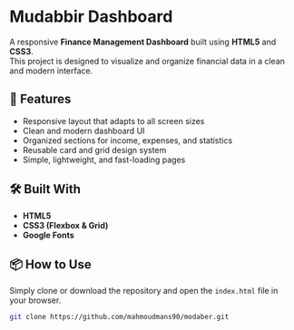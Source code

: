 # Mudabbir Dashboard

A responsive **Finance Management Dashboard** built using **HTML5** and **CSS3**.  
This project is designed to visualize and organize financial data in a clean and modern interface.

## 🚀 Features
- Responsive layout that adapts to all screen sizes  
- Clean and modern dashboard UI  
- Organized sections for income, expenses, and statistics  
- Reusable card and grid design system  
- Simple, lightweight, and fast-loading pages  

## 🛠️ Built With
- **HTML5**
- **CSS3 (Flexbox & Grid)**
- **Google Fonts**

## 📦 How to Use
Simply clone or download the repository and open the `index.html` file in your browser.

```bash
git clone https://github.com/mahmoudmans90/modaber.git
